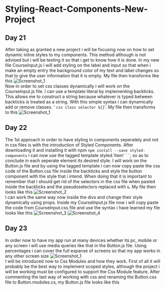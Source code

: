 # Styling-React-Components-New-Project  
## Day 21  
After taking as granted a new project i will be focusing now on how to set dynamic inline styles to my components. This method although is not advised but i will be testing it so that i get to know how it is done. In my new file CourseInput.js i will add styling on the label and input so that when i make an empty entry the background color of my text and label changes so that to give the user information that it is empty. My file then transforms like this ![Screenshot_1](https://user-images.githubusercontent.com/90603989/163435104-5a2215cc-c539-428d-a632-6b74e97c217c.png)  
Now in order to set css classes dynamically i will work on the CourseInput.js file. I can use a template literal by implementing backticks. This allows me to construct a string because whatever is typed between backticks is treated as a string. With this simple syntax i can dynamically add or remove classes. ' ` css class selector ${} `'. My file then transforms to this ![Screenshot_1](https://user-images.githubusercontent.com/90603989/163674721-52b7a950-3b6b-411c-86f3-f87140efa609.png)  
## Day 22  
The 1st approach in order to have styling in components seperately and not in css files is with the introduction of Styled Components. After downloading it and installing it with npm `npm install --save styled-components` i can now use the tagged template styled.'item' ` `` `; so as to conclude in each seperate element its desired style. I will work on the Button.js file and by using the tagged template i can now copy paste the css code of the Button.css file inside the backticks and style the button component with the style that i intend. When doing that it is important to remember that i should get rid of the selectors in the css file when pasted inside the backticks and the pseudoselectors replaced with `&`. My file then looks like this ![Screenshot_2](https://user-images.githubusercontent.com/90603989/163676043-95f0b263-022e-4138-ad9f-cb83b37c9382.png)  
I can work the same way now inside the divs and change their style dynamically using props. Inside my CourseInput.js file now i will copy paste the code from CourseInput.css file and use the syntax i have learned my file looks like this ![Screenshot_3](https://user-images.githubusercontent.com/90603989/163677550-4d18481c-31b8-4c53-8bea-02009d3bc206.png)
![Screenshot_4](https://user-images.githubusercontent.com/90603989/163677553-a46e8bf2-e9fb-4a4a-8d7d-fe261bc74271.png)  
## Day 23  
In order now to have my app run at many devices whether its pc, mobile or any screen i will use media queries like that in the Button.js file. Using percentages i can cover the full expanse of screens so that my app works in any other screen size ![Screenshot_1](https://user-images.githubusercontent.com/90603989/163826719-ae83ac10-1b81-4be0-8a98-1066e8ff3950.png)  
I will be introduced now to Css Modules and how they work. First of all it will probably be the best way to implement scoped styles, although the project i will be working must be configured to support the Css Module feature. After commenting the last way of working with css and renaming the Button.css file to Button.modules.cs, my Button.js file looks like this

